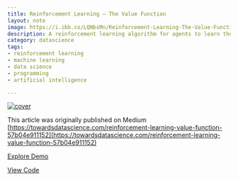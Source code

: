 ```yaml
---
title: Reinforcement Learning — The Value Function
layout: note
image: https://i.ibb.co/LQNbsMn/Reinforcement-Learning-The-Value-Function.png
description: A reinforcement learning algorithm for agents to learn the tic-tac-toe, using the value function
category: datascience
tags:
- reinforcement learning
- machine learning
- data science
- programming
- artificial intelligence

---
```


[![cover](https://i.ibb.co/LQNbsMn/Reinforcement-Learning-The-Value-Function.png)](https://towardsdatascience.com/reinforcement-learning-value-function-57b04e911152)

This article was originally published on Medium [https://towardsdatascience.com/reinforcement-learning-value-function-57b04e911152](https://towardsdatascience.com/reinforcement-learning-value-function-57b04e911152)

[Explore Demo](https://jinglescode.github.io/demos/rl-value-function-tic-tac-toe)

[View Code](https://github.com/jinglescode/demos/tree/master/src/app/components/rl-value-function-tic-tac-toe)
